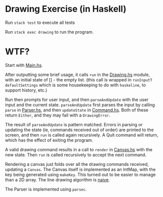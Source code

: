 # Drawing Exercise (in Haskell)

Run `stack test` to execute all tests

Run `stack exec drawing` to run the program.

# WTF?

Start with [Main.hs](main/Main.hs). 

After outputting some brief usage, it calls `run` in the [Drawing.hs](app/Drawing.hs) module, with an initial state of [] - the empty list.
(this call is wrapped in `runInputT defaultSettings` which is some housekeeping to do with `haskeline`, to support history, etc.)

Run then prompts for user input, and then `parseAndUpdate` with the user input and the current state. `parseAndUpdate` first parses the input by calling `parse` in [Parser.hs](app/Parser.hs), and then `updateState` in [Command.hs](app/Commands.hs). Both of these return `Either`, and they may fail with a `DrawingError`.

The result of `parseAndUpdate` is pattern matched. Errors in parsing or updating the state (ie, commands received out of order) are printed to the screen, and then `run` is called again recursively. A Quit command will return, which has the effect of exiting the program. 

A valid drawing command results in a call to `render` in [Canvas.hs](app/Canvas.hs) with the new state. Then `run` is called recursively to accept the next command. 
  
Rendering a canvas just folds over all the drawing commands received, updating a `Canvas`. The Canvas itself is implemented as an IntMap, with the key being generated using `makeKey`. This turned out to be easier to manage than a 2D array. The line drawing algorithm is [naive](https://en.wikipedia.org/wiki/Line_drawing_algorithm).

The Parser is implemented using `parsec`.
